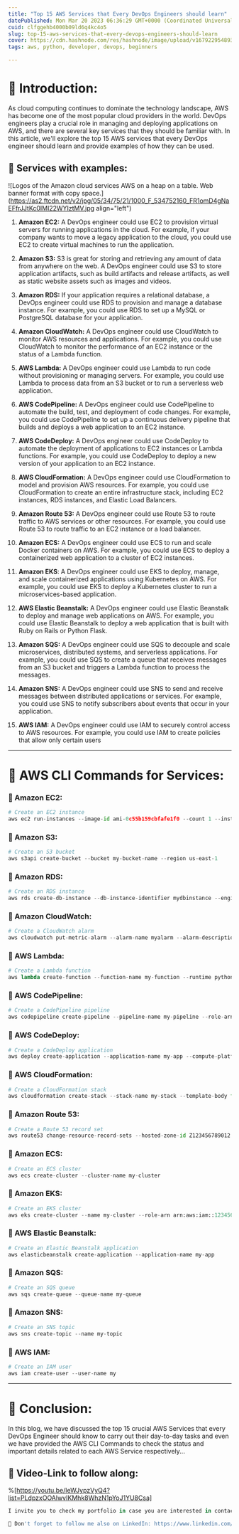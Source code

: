 ```yaml
---
title: "Top 15 AWS Services that Every DevOps Engineers should learn"
datePublished: Mon Mar 20 2023 06:36:29 GMT+0000 (Coordinated Universal Time)
cuid: clfggehb4000b09ld6q4kc4o5
slug: top-15-aws-services-that-every-devops-engineers-should-learn
cover: https://cdn.hashnode.com/res/hashnode/image/upload/v1679229548937/aafbe6f0-0597-4f9d-81f8-0e3a0157f063.jpeg
tags: aws, python, developer, devops, beginners

---
```


# **📍 Introduction:**

As cloud computing continues to dominate the technology landscape, AWS has become one of the most popular cloud providers in the world. DevOps engineers play a crucial role in managing and deploying applications on AWS, and there are several key services that they should be familiar with. In this article, we'll explore the top 15 AWS services that every DevOps engineer should learn and provide examples of how they can be used.

## **📢 Services with examples:**

![Logos of the Amazon cloud services AWS on a heap on a table. Web banner format with copy space.](https://as2.ftcdn.net/v2/jpg/05/34/75/21/1000_F_534752160_FR1omD4gNaEFfrJJtKc0IMl22WYIztMV.jpg align="left")

1. **Amazon EC2:** A DevOps engineer could use EC2 to provision virtual servers for running applications in the cloud. For example, if your company wants to move a legacy application to the cloud, you could use EC2 to create virtual machines to run the application.
    
2. **Amazon S3:** S3 is great for storing and retrieving any amount of data from anywhere on the web. A DevOps engineer could use S3 to store application artifacts, such as build artifacts and release artifacts, as well as static website assets such as images and videos.
    
3. **Amazon RDS:** If your application requires a relational database, a DevOps engineer could use RDS to provision and manage a database instance. For example, you could use RDS to set up a MySQL or PostgreSQL database for your application.
    
4. **Amazon CloudWatch:** A DevOps engineer could use CloudWatch to monitor AWS resources and applications. For example, you could use CloudWatch to monitor the performance of an EC2 instance or the status of a Lambda function.
    
5. **AWS Lambda:** A DevOps engineer could use Lambda to run code without provisioning or managing servers. For example, you could use Lambda to process data from an S3 bucket or to run a serverless web application.
    
6. **AWS CodePipeline:** A DevOps engineer could use CodePipeline to automate the build, test, and deployment of code changes. For example, you could use CodePipeline to set up a continuous delivery pipeline that builds and deploys a web application to an EC2 instance.
    
7. **AWS CodeDeploy:** A DevOps engineer could use CodeDeploy to automate the deployment of applications to EC2 instances or Lambda functions. For example, you could use CodeDeploy to deploy a new version of your application to an EC2 instance.
    
8. **AWS CloudFormation:** A DevOps engineer could use CloudFormation to model and provision AWS resources. For example, you could use CloudFormation to create an entire infrastructure stack, including EC2 instances, RDS instances, and Elastic Load Balancers.
    
9. **Amazon Route 53:** A DevOps engineer could use Route 53 to route traffic to AWS services or other resources. For example, you could use Route 53 to route traffic to an EC2 instance or a load balancer.
    
10. **Amazon ECS:** A DevOps engineer could use ECS to run and scale Docker containers on AWS. For example, you could use ECS to deploy a containerized web application to a cluster of EC2 instances.
    
11. **Amazon EKS**: A DevOps engineer could use EKS to deploy, manage, and scale containerized applications using Kubernetes on AWS. For example, you could use EKS to deploy a Kubernetes cluster to run a microservices-based application.
    
12. **AWS Elastic Beanstalk:** A DevOps engineer could use Elastic Beanstalk to deploy and manage web applications on AWS. For example, you could use Elastic Beanstalk to deploy a web application that is built with Ruby on Rails or Python Flask.
    
13. **Amazon SQS:** A DevOps engineer could use SQS to decouple and scale microservices, distributed systems, and serverless applications. For example, you could use SQS to create a queue that receives messages from an S3 bucket and triggers a Lambda function to process the messages.
    
14. **Amazon SNS:** A DevOps engineer could use SNS to send and receive messages between distributed applications or services. For example, you could use SNS to notify subscribers about events that occur in your application.
    
15. **AWS IAM:** A DevOps engineer could use IAM to securely control access to AWS resources. For example, you could use IAM to create policies that allow only certain users
    

---

# **📍 AWS CLI Commands for Services:**

### **🔹** Amazon EC2:

```python
# Create an EC2 instance
aws ec2 run-instances --image-id ami-0c55b159cbfafe1f0 --count 1 --instance-type t2.micro --key-name my-key-pair --security-group-ids sg-12345678
```

### **🔹** Amazon S3:

```python
# Create an S3 bucket
aws s3api create-bucket --bucket my-bucket-name --region us-east-1
```

### **🔹** Amazon RDS:

```python
# Create an RDS instance
aws rds create-db-instance --db-instance-identifier mydbinstance --engine mysql --db-instance-class db.t2.micro --allocated-storage 20 --master-username mymasteruser --master-user-password mymasterpassword
```

### **🔹** Amazon CloudWatch:

```python
# Create a CloudWatch alarm
aws cloudwatch put-metric-alarm --alarm-name myalarm --alarm-description "My alarm description" --metric-name CPUUtilization --namespace AWS/EC2 --statistic Average --period 300 --threshold 80 --comparison-operator GreaterThanThreshold --dimensions Name=InstanceId,Value=i-12345678 --evaluation-periods 2 --alarm-actions arn:aws:sns:us-east-1:123456789012:mytopic
```

### **🔹** AWS Lambda:

```python
# Create a Lambda function
aws lambda create-function --function-name my-function --runtime python3.8 --role arn:aws:iam::123456789012:role/lambda-execution-role --handler index.lambda_handler --code S3Bucket=my-bucket,S3Key=my-function.zip
```

### **🔹** AWS CodePipeline:

```python
# Create a CodePipeline pipeline
aws codepipeline create-pipeline --pipeline-name my-pipeline --role-arn arn:aws:iam::123456789012:role/CodePipelineServiceRole --cli-input-json file://pipeline.json
```

### **🔹** AWS CodeDeploy:

```python
# Create a CodeDeploy application
aws deploy create-application --application-name my-app --compute-platform Server
```

### **🔹** AWS CloudFormation:

```python
# Create a CloudFormation stack
aws cloudformation create-stack --stack-name my-stack --template-body file://my-template.json --parameters ParameterKey=Param1,ParameterValue=value1 ParameterKey=Param2,ParameterValue=value2
```

### **🔹** Amazon Route 53:

```python
# Create a Route 53 record set
aws route53 change-resource-record-sets --hosted-zone-id Z123456789012 --change-batch file://record-set.json
```

### **🔹** Amazon ECS:

```python
# Create an ECS cluster
aws ecs create-cluster --cluster-name my-cluster
```

### **🔹** Amazon EKS:

```python
# Create an EKS cluster
aws eks create-cluster --name my-cluster --role-arn arn:aws:iam::123456789012:role/eks-service-role --resources-vpc-config subnetIds=subnet-12345678,subnet-23456789,securityGroupIds=sg-12345678
```

### **🔹** AWS Elastic Beanstalk:

```python
# Create an Elastic Beanstalk application
aws elasticbeanstalk create-application --application-name my-app
```

### **🔹** Amazon SQS:

```python
# Create an SQS queue
aws sqs create-queue --queue-name my-queue
```

### **🔹** Amazon SNS:

```python
# Create an SNS topic
aws sns create-topic --name my-topic
```

### **🔹** AWS IAM:

```python
# Create an IAM user
aws iam create-user --user-name my
```

---

# **📍 Conclusion:**

In this blog, we have discussed the top 15 crucial AWS Services that every DevOps Engineer should know to carry out their day-to-day tasks and even we have provided the AWS CLI Commands to check the status and important details related to each AWS Service respectively...

## **🔹 Video-Link to follow along:**

%[https://youtu.be/leWJypzVyQ4?list=PLdpzxOOAlwvIKMhk8WhzN1pYoJ1YU8Csa] 

```python
I invite you to check my portfolio in case you are interested in contacting me for a project!. Prasad Suman Mohan

🔵 Don't forget to follow me also on LinkedIn: https://www.linkedin.com/in/prasad-suman-mohan/
```